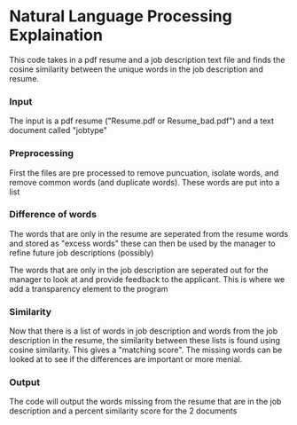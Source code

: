 # Natural Language Processing Explaination
This code takes in a pdf resume and a job description text file and finds the cosine similarity between the unique words in the job description and resume.

### Input
The input is a pdf resume ("Resume.pdf or Resume_bad.pdf") and a text document called "jobtype"

### Preprocessing
First the files are pre processed to remove puncuation, isolate words, and remove common words (and duplicate words). These words are put into a list

### Difference of words
The words that are only in the resume are seperated from the resume words and stored as "excess words" these can then be used by the manager to refine future job descriptions (possibly)

The words that are only in the job description are seperated out for the manager to look at and provide feedback to the applicant. This is where we add a transparency element to the program

### Similarity

Now that there is a list of words in job description and words from the job description in the resume, the similarity between these lists is found using cosine similarity. This gives a "matching score".
The missing words can be looked at to see if the differences are important or more menial.

### Output
The code will output the words missing from the resume that are in the job description and a percent similarity score for the 2 documents

